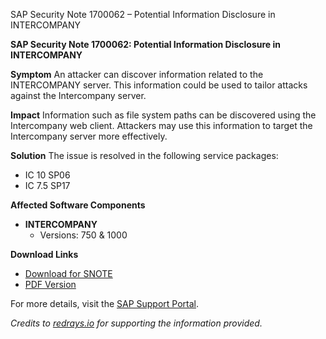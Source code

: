 SAP Security Note 1700062 – Potential Information Disclosure in INTERCOMPANY

**SAP Security Note 1700062: Potential Information Disclosure in INTERCOMPANY**

**Symptom**
An attacker can discover information related to the INTERCOMPANY server. This information could be used to tailor attacks against the Intercompany server.

**Impact**
Information such as file system paths can be discovered using the Intercompany web client. Attackers may use this information to target the Intercompany server more effectively.

**Solution**
The issue is resolved in the following service packages:
- IC 10 SP06
- IC 7.5 SP17

**Affected Software Components**
- **INTERCOMPANY**
  - Versions: 750 & 1000

**Download Links**
- [Download for SNOTE](https://notesdownloads.sap.com/note/0040000017411832017)
- [PDF Version](https://userapps.support.sap.com/sap/support/sfm/notes/print/0001700062?language=en-US&token=CFEC992E9BC2BE2682A90BF321656ECB)

For more details, visit the [SAP Support Portal](https://me.sap.com/notes/0001700062).

*Credits to [redrays.io](https://redrays.io) for supporting the information provided.*